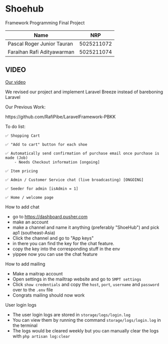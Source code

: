 <h1>Shoehub</h1>
<p>Framework Programming Final Project</p>

| Name                        | NRP        |
|-----------------------------|------------|
|Pascal Roger Junior Tauran   | 5025211072 |
|Faraihan Rafi Adityawarman   | 5025211074 |

## VIDEO

[Our video](https://youtu.be/_3lLdcdJXpk)

<p>We revised our project and implement Laravel Breeze instead of bareboning Laravel</p>

<p>Our Previous Work:</p>
https://github.com/RafiPibe/LaravelFramework-PBKK

To do list:
```
✅ Shopping Cart

✅ "Add to cart" button for each shoe

✅ Automatically send confirmation of purchase email once purchase is made (Job)
    - Needs Checkout information [ongoing]

✅ Item pricing

✅ Admin / Customer Service chat (live broadcasting) [ONGOING]

✅ Seeder for admin [isAdmin = 1]

✅ Home / welcome page
```
<p>How to add chat</p>

- go to https://dashboard.pusher.com
- make an account
- make a channel and name it anything (preferably "ShoeHub") and pick ap1 (southeast-Asia)
- Click the channel and go to "App keys"
- in there you can find the key for the chat feature.
- copy the key into the corresponding stuff in the env
- yippee now you can use the chat feature

<p>How to add mailing</p>

- Make a maitrap account
- Open settings in the mailtrap website and go to `SMPT settings`
- Click `show credentials` and copy the `host`, `port`, `username` and `password` over to the `.env` file
- Congrats mailing should now work

<p>User login logs</p>

- The user login logs are stored in `storage/logs/login.log`
- You can view them by running the command `storage/logs/login.log` in the terminal
- The logs would be cleared weekly but you can manually clear the logs with `php artisan log:clear`
